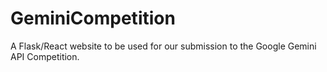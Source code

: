 # GeminiCompetition
A Flask/React website to be used for our submission to the Google Gemini API Competition.
